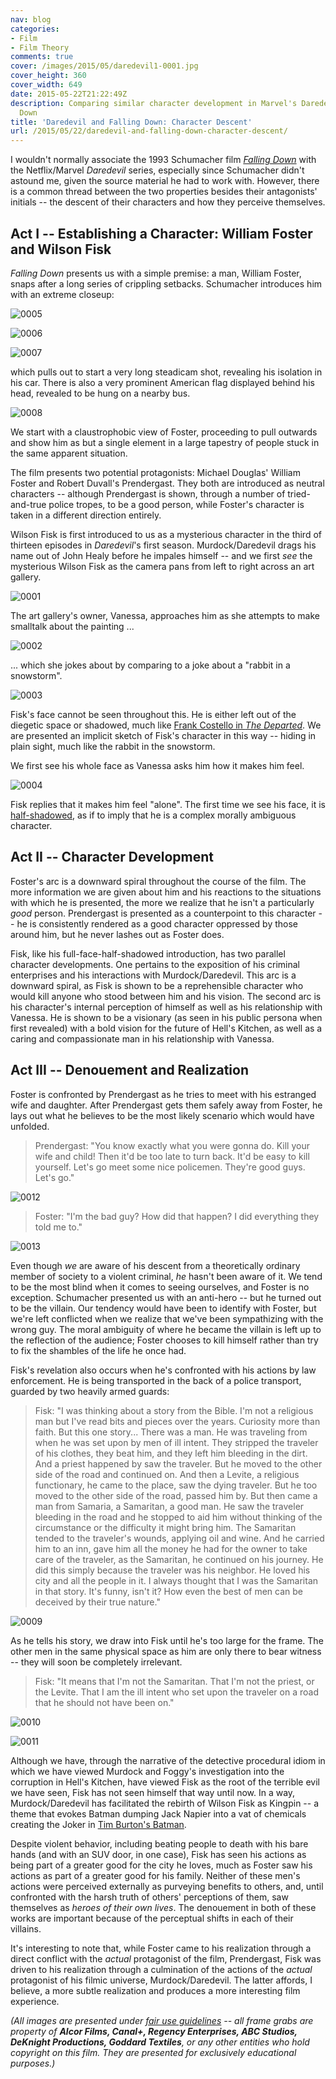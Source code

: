 ```yaml
---
nav: blog
categories:
- Film
- Film Theory
comments: true
cover: /images/2015/05/daredevil1-0001.jpg
cover_height: 360
cover_width: 649
date: 2015-05-22T21:22:49Z
description: Comparing similar character development in Marvel's Daredevil and Falling
  Down
title: 'Daredevil and Falling Down: Character Descent'
url: /2015/05/22/daredevil-and-falling-down-character-descent/
---
```


I wouldn't normally associate the 1993 Schumacher film *[Falling Down](http://www.imdb.com/title/tt0106856/)* with the Netflix/Marvel *Daredevil* series, especially since Schumacher didn't astound me, given the source material he had to work with. However, there is a common thread between the two properties besides their antagonists' initials -- the descent of their characters and how they perceive themselves.

<!--more-->

## Act I -- Establishing a Character: William Foster and Wilson Fisk

*Falling Down* presents us with a simple premise: a man, William Foster, snaps after a long series of crippling setbacks. Schumacher introduces him with an extreme closeup:

![0005](/images/2015/05/daredevil1-0005.jpg)  

![0006](/images/2015/05/daredevil1-0006.jpg)  

![0007](/images/2015/05/daredevil1-0007.jpg)  

which pulls out to start a very long steadicam shot, revealing his isolation in his car. There is also a very prominent American flag displayed behind his head, revealed to be hung on a nearby bus.

![0008](/images/2015/05/daredevil1-0008.jpg)  

We start with a claustrophobic view of Foster, proceeding to pull outwards and show him as but a single element in a large tapestry of people stuck in the same apparent situation.

The film presents two potential protagonists: Michael Douglas' William Foster and Robert Duvall's Prendergast. They both are introduced as neutral characters -- although Prendergast is shown, through a number of tried-and-true police tropes, to be a good person, while Foster's character is taken in a different direction entirely.

Wilson Fisk is first introduced to us as a mysterious character in the third of thirteen episodes in *Daredevil*'s first season. Murdock/Daredevil drags his name out of John Healy before he impales himself -- and we first *see* the mysterious Wilson Fisk as the camera pans from left to right across an art gallery.

![0001](/images/2015/05/daredevil1-0001.jpg)  

The art gallery's owner, Vanessa, approaches him as she attempts to make smalltalk about the painting ...

![0002](/images/2015/05/daredevil1-0002.jpg)  

... which she jokes about by comparing to a joke about a "rabbit in a snowstorm".

![0003](/images/2015/05/daredevil1-0003.jpg)  

Fisk's face cannot be seen throughout this. He is either left out of the diegetic space or shadowed, much like [Frank Costello in *The Departed*](/2015/03/26/the-departed-introducing-costello-and-life-in-the-shadows/). We are presented an implicit sketch of Fisk's character in this way -- hiding in plain sight, much like the rabbit in the snowstorm.

We first see his whole face as Vanessa asks him how it makes him feel.

![0004](/images/2015/05/daredevil1-0004.jpg)  

Fisk replies that it makes him feel "alone". The first time we see his face, it is [half-shadowed](http://tvtropes.org/pmwiki/pmwiki.php/Main/FaceFramedInShadow), as if to imply that he is a complex morally ambiguous character.

## Act II -- Character Development

Foster's arc is a downward spiral throughout the course of the film. The more information we are given about him and his reactions to the situations with which he is presented, the more we realize that he isn't a particularly *good* person. Prendergast is presented as a counterpoint to this character -- he is consistently rendered as a good character oppressed by those around him, but he never lashes out as Foster does.

Fisk, like his full-face-half-shadowed introduction, has two parallel character developments. One pertains to the exposition of his criminal enterprises and his interactions with Murdock/Daredevil. This arc is a downward spiral, as Fisk is shown to be a reprehensible character who would kill anyone who stood between him and his vision. The second arc is his character's internal perception of himself as well as his relationship with Vanessa. He is shown to be a visionary (as seen in his public persona when first revealed) with a bold vision for the future of Hell's Kitchen, as well as a caring and compassionate man in his relationship with Vanessa.

## Act III -- Denouement and Realization

Foster is confronted by Prendergast as he tries to meet with his estranged wife and daughter. After Prendergast gets them safely away from Foster, he lays out what he believes to be the most likely scenario which would have unfolded.

> Prendergast: "You know exactly what you were gonna do. Kill your wife and child! Then it'd be too late to turn back. It'd be easy to kill yourself. Let's go meet some nice policemen. They're good guys. Let's go." 

![0012](/images/2015/05/daredevil1-0012.jpg)  

> Foster: "I'm the bad guy? How did that happen? I did everything they told me to."

![0013](/images/2015/05/daredevil1-0013.jpg)  

Even though *we* are aware of his descent from a theoretically ordinary member of society to a violent criminal, *he* hasn't been aware of it. We tend to be the most blind when it comes to seeing ourselves, and Foster is no exception. Schumacher presented us with an anti-hero -- but he turned out to be the villain. Our tendency would have been to identify with Foster, but we're left conflicted when we realize that we've been sympathizing with the wrong guy. The moral ambiguity of where he became the villain is left up to the reflection of the audience; Foster chooses to kill himself rather than try to fix the shambles of the life he once had.

Fisk's revelation also occurs when he's confronted with his actions by law enforcement. He is being transported in the back of a police transport, guarded by two heavily armed guards:

> Fisk: "I was thinking about a story from the Bible. I'm not a religious man but I've read bits and pieces over the years. Curiosity more than faith. But this one story... There was a man. He was traveling from when he was set upon by men of ill intent. They stripped the traveler of his clothes, they beat him, and they left him bleeding in the dirt. And a priest happened by saw the traveler. But he moved to the other side of the road and continued on. And then a Levite, a religious functionary, he came to the place, saw the dying traveler. But he too moved to the other side of the road, passed him by. But then came a man from Samaria, a Samaritan, a good man. He saw the traveler bleeding in the road and he stopped to aid him without thinking of the circumstance or the difficulty it might bring him. The Samaritan tended to the traveler's wounds, applying oil and wine. And he carried him to an inn, gave him all the money he had for the owner to take care of the traveler, as the Samaritan, he continued on his journey. He did this simply because the traveler was his neighbor. He loved his city and all the people in it. I always thought that I was the Samaritan in that story. It's funny, isn't it? How even the best of men can be deceived by their true nature."

![0009](/images/2015/05/daredevil1-0009.jpg)  

As he tells his story, we draw into Fisk until he's too large for the frame. The other men in the same physical space as him are only there to bear witness -- they will soon be completely irrelevant.

> Fisk: "It means that I'm not the Samaritan. That I'm not the priest, or the Levite. That I am the ill intent who set upon the traveler on a road that he should not have been on."

![0010](/images/2015/05/daredevil1-0010.jpg)  

![0011](/images/2015/05/daredevil1-0011.jpg)  

Although we have, through the narrative of the detective procedural idiom in which we have viewed Murdock and Foggy's investigation into the corruption in Hell's Kitchen, have viewed Fisk as the root of the terrible evil we have seen, Fisk has not seen himself that way until now. In a way, Murdock/Daredevil has facilitated the rebirth of Wilson Fisk as Kingpin -- a theme that evokes Batman dumping Jack Napier into a vat of chemicals creating the Joker in [Tim Burton's Batman](/2015/04/23/batman-examining-the-introduction-of-the-batman-as-three-act-gothic-horror/).

Despite violent behavior, including beating people to death with his bare hands (and with an SUV door, in one case), Fisk has seen his actions as being part of a greater good for the city he loves, much as Foster saw his actions as part of a greater good for his family. Neither of these men's actions were perceived externally as purveying benefits to others, and, until confronted with the harsh truth of others' perceptions of them, saw themselves as *heroes of their own lives*. The denouement in both of these works are important because of the perceptual shifts in each of their villains.

It's interesting to note that, while Foster came to his realization through a direct conflict with the *actual* protagonist of the film, Prendergast, Fisk was driven to his realization through a culmination of the actions of the *actual* protagonist of his filmic universe, Murdock/Daredevil. The latter affords, I believe, a more subtle realization and produces a more interesting film experience.

_(All images are presented under [fair use guidelines](http://libguides.mit.edu/usingimages) -- all frame grabs are property of **Alcor Films, Canal+, Regency Enterprises, ABC Studios, DeKnight Productions, Goddard Textiles**, or any other entities who hold copyright on this film. They are presented for exclusively educational purposes.)_
